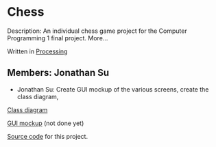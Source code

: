 # Chess

Description: An individual chess game project for the Computer Programming 1 final project. More...

Written in [Processing](https://processing.org/)

## Members: Jonathan Su
+ Jonathan Su: Create GUI mockup of the various screens, create the class diagram, 


[Class diagram](https://drive.google.com/file/d/1hZU3DKWO7xImn2FjExnfXkTQaEVxK66c/view?usp=sharing)

[GUI mockup](https://drive.google.com/file/d/1hZU3DKWO7xImn2FjExnfXkTQaEVxK66c/view?usp=sharing) (not done yet)

[Source code](https://github.com/9661328/chess/tree/main/src) for this project. 

